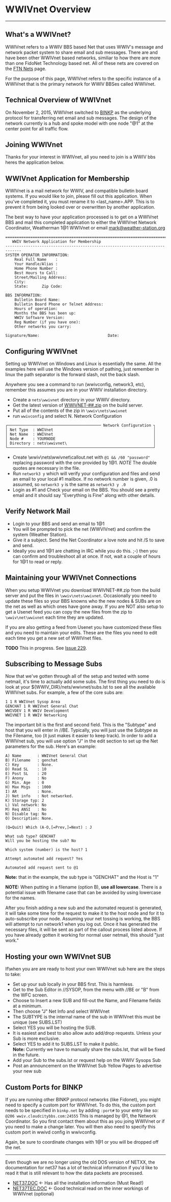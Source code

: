 # WWIVnet Overview
***
 
## What's a WWIVnet?
WWIVnet refers to a WWIV BBS based Net that uses WWIV's message and network 
packet system to share email and sub messages. There are and have been other 
WWIVnet based networks, similiar to how there are more than one FidoNet 
Technology based net. All of these nets are covered on the [FTN Nets](ftn_nets.md) page.

For the purpose of this page, WWIVnet refers to the specific instance of a 
WWIVnet that is the primary network for WWIV BBSes called WWIVnet.

## Technical Overview of WWIVnet

On November 2, 2015, WWIVnet switched to [BINKP](https://en.wikipedia.org/wiki/Binkp) as the underlying protocol for transferring net email and sub messages. The design of the network currently is a hub and spoke model with one node "@1" at the center point for all traffic flow.

## Joining WWIVnet

Thanks for your interest in WWIVnet,
all you need to join is a WWIV bbs heres the application below.

## WWIVnet Application for Membership

WWIVnet is a mail network for WWIV, and compatible bulletin board
systems. If you would like to join, please fill out this application.
When you've completed it, you must rename it to <last_name>.APP. This is
to prevent it from being looked over or overwritten by another application.

The best way to have your application processed is to get on a WWIVnet
BBS and mail this completed application to either the WWIVnet Network 
Coordinator, Weatherman 1@1 WWIVnet or email mark@weather-station.org


    =============================================================================
       WWIV Network Application for Membership
    -----------------------------------------------------------------------------
    SYSTEM OPERATOR INFORMATION:
        Real Full Name    :
        Your Handle/Alias :
        Home Phone Number : 
        Best Hours to Call: 
        Street/Mailing Address: 
        City: 
        State:      Zip Code:
    
    BBS INFORMATION:
        Bulletin Board Name:
        Bulletin Board Phone or Telnet Address:
        Hours of operation: 
        Months the BBS has been up: 
        WWIV Software Version:               
        Reg Number (if you have one): 
        Other networks you carry:

    Signature/Name:                              Date:
    
## Configuring WWIVnet

Setting up WWIVnet on Windows and Linux is essentially the same.  All the examples here will use the Windows version of pathing, just remember in linux the path separator is the forward slash, not the back slash.

Anywhere you see a command to run (wwivconfig, network3, etc), remember this assumes you are in your WWIV installation directory.

* Create a ```nets\wwivnet``` directory in your WWIV directory.
* Get the latest version of [WWIVNET-##.zip](http://build.wwivbbs.org/job/wwivnet/) on the build server. 
* Put all of the contents of the zip in ```\wwiv\nets\wwivnet```
* run ```wwivconfig``` and select N. Network Configuration
```
┌───────────────────────────────────────── Network Configuration ┐
│ Net Type  : WWIVnet                                            │
│ Net Name  : WWIVnet                                            │
│ Node #    : YOURNODE                                           │
│ Directory : nets\wwivnet\                                      │
└────────────────────────────────────────────────────────────────┘
```
* Create \wwiv\nets\wwivnet\callout.net with ```@1 && /60 "password"``` 
  replacing password with the one provided by 1@1. *NOTE* The double quotes
  are necessary in the file.
* Run ```network3 y``` which will verify your configuration and files and
  send an email to your local #1 mailbox. If no network number is given, .0
  is assumed, so ```network3 y``` is the same as ```network3 y .0``` 
* Login as #1 and Check your email on the BBS. You should see a pretty email
  and it should say "Everything is Fine" along with other details.


## Verify Network Mail

* Login to your BBS and send an email to 1@1
* You will be prompted to pick the net (WWVIVnet) and confirm the system (Weather Station).
* Give it a subject. Send the Net Coordinator a love note and hit /S to save and send.
* Ideally you and 1@1 are chatting in IRC while you do this. ;-) then you can confirm and troubleshoot all at once. If not, wait a couple of hours for 1@1 to read or reply.


## Maintaining your WWIVnet Connections

When you setup WWIVnet you download WWIVNET-##.zip from the build server and put the files in ```\wwiv\nets\wwivnet```. Occasionally you need to update these files so your BBS knowns who the new nodes & SUBs are on the net as well as which ones have gone away. If you are NOT also setup to get a Usenet feed you can copy the new files from the zip to ```\wwiv\net\wwivnet``` each time they are updated.

If you are also getting a feed from Usenet you have customized these files and you need to maintain your edits. These are the files you need to edit each time you get a new set of WWIVnet files.

**TODO** This in progress. See [Issue 229](https://github.com/wwivbbs/wwiv/issues/229).  


## Subscribing to Message Subs

Now that we've gotten through all of the setup and tested with some netmail, it's time to actually add some subs. The first thing you need to do is look at your ${WWIV_DIR}/nets/wwivnet/subs.lst to see all the available WWIVnet subs. For example, a few of the core subs are:  
```
1 1 R WWIVnet Sysop Area  
GENCHAT 1 R WWIVnet General Chat  
WWIVDEV 1 R WWIV Development  
WWIVNET 1 R WWIV Networking  
```
The important bit is the first and second field. This is the "Subtype" and host that you will enter in //BE. Typically, you will just use the Subtype as the Filename, too (it just makes it easier to keep track). In order to add a WWIVnet sub, you will use option "J" in the edit section to set up the Net parameters for the sub. Here's an example:

    A) Name       : WWIVnet General Chat
    B) Filename   : genchat
    C) Key        : None.
    D) Read SL    : 10
    E) Post SL    : 20
    F) Anony      : No
    G) Min. Age   : 0
    H) Max Msgs   : 1000
    I) AR         : None.
    J) Net info   : Not networked.
    K) Storage typ: 2
    L) Val network: No
    M) Req ANSI   : No
    N) Disable tag: No
    O) Description: None.

    (Q=Quit) Which (A-O,[=Prev,]=Next) : J

    What sub type? GENCHAT
    Will you be hosting the sub? No

    Which system (number) is the host? 1

    Attempt automated add request? Yes

    Automated add request sent to @1

**Note:** that in the example, the sub type is "GENCHAT" and the Host is "1"

**NOTE:** When putting in a filename (option B), **use all lowercase**. There is a potential issue with filename case that can be avoided by using lowercase for the names.  

After you finish adding a new sub and the automated request is generated, it will take some time for the request to make it to the host node and for it to auto-subscribe your node. Assuming your net tossing is working, the BBS will attempt to run network1 when you log out. Once it has generated the necessary files, it will be sent as part of the callout process listed above. If you have already gotten it working for normal user netmail, this should "just work."

## Hosting your own WWIVnet SUB

If\when you are are ready to host your own WWIVnet sub here are the steps to take:

* Set up your sub locally in your BBS first. This is harmless.
* Get to the Sub Editor in //SYSOP, from the menu with //BE or "B" from the WFC screen.
* Choose to Insert a new SUB and fill-out the Name, and Filename fields at a minimum.
* Then choose "J" Net Info and select WWIVnet
* The SUBTYPE is the internal name of the sub in WWIVnet this must be unique (see SUBS.LST)
* Select YES you will be hosting the SUB.
* It is easiest and best to also allow auto add/drop requests. Unless your Sub is
  more exclusive.
* Select YES to add it to SUBS.LST to make it public.  
**Note:** Currently we have to manually share the subs.lst, that will be fixed in the future.
* Add your Sub to the subs.lst or request help on the WWIV Sysops Sub
* Post an announcement on the WWIVnet Sub Yellow Pages to advertise your new sub

## Custom Ports for BINKP
If you are running other BINKP protocol networks (like Fidonet), you might need to specify a custom port for WWIVnet. 
To do this, the custom port needs to be specified in `binkp.net` by adding  `:port#` to your entry like so:  
`@206 wwiv.cloudcitybbs.com:24555`
This is managed by @1, the Network Coordinator. So you first contact them about this as you joing WWIVnet or if you need to make a change later. You will then also need to specify this custom port in wwivd config in wwivconfig.

Again, be sure to coordinate changes with 1@1 or you will be dropped off the net.

***
Even though we are no longer using the old DOS version of NETXX, the documentation for net37 has a lot of technical information if you'd like to read it that is still relevant to how the data packets are processed.

* [NET37.DOC](/archive/net37_docs.md) <- Has all the installation information (Must Read!)
* [NET37TEC.DOC](/archive/net37_tec_docs.md) <- Good technical read on the inner workings of WWIVnet (optional)
